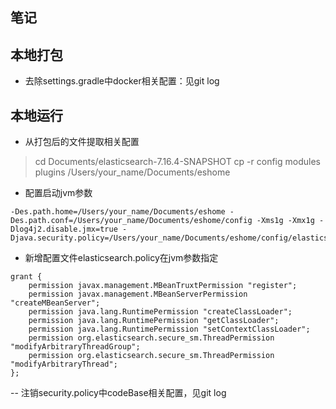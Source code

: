 ## 笔记

## 本地打包
- 去除settings.gradle中docker相关配置：见git log

## 本地运行
- 从打包后的文件提取相关配置
> cd Documents/elasticsearch-7.16.4-SNAPSHOT
> cp -r config modules plugins /Users/your_name/Documents/eshome
- 配置启动jvm参数
```
-Des.path.home=/Users/your_name/Documents/eshome -Des.path.conf=/Users/your_name/Documents/eshome/config -Xms1g -Xmx1g -Dlog4j2.disable.jmx=true -Djava.security.policy=/Users/your_name/Documents/eshome/config/elasticsearch.policy
```
- 新增配置文件elasticsearch.policy在jvm参数指定
```
grant {
	permission javax.management.MBeanTruxtPermission "register";
	permission javax.management.MBeanServerPermission "createMBeanServer";
	permission java.lang.RuntimePermission "createClassLoader";
	permission java.lang.RuntimePermission "getClassLoader";
	permission java.lang.RuntimePermission "setContextClassLoader";
	permission org.elasticsearch.secure_sm.ThreadPermission "modifyArbitraryThreadGroup";
	permission org.elasticsearch.secure_sm.ThreadPermission "modifyArbitraryThread";
};

```
-- 注销security.policy中codeBase相关配置，见git log
